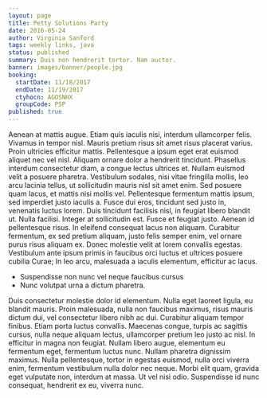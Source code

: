 ```yaml
---
layout: page
title: Petty Solutions Party
date: 2016-05-24
author: Virginia Sanford
tags: weekly links, java
status: published
summary: Duis non hendrerit tortor. Nam auctor.
banner: images/banner/people.jpg
booking:
  startDate: 11/18/2017
  endDate: 11/19/2017
  ctyhocn: AGOSNHX
  groupCode: PSP
published: true
---
```

Aenean at mattis augue. Etiam quis iaculis nisi, interdum ullamcorper felis. Vivamus in tempor nisl. Mauris pretium risus sit amet risus placerat varius. Proin ultricies efficitur mattis. Pellentesque a ipsum eget erat euismod aliquet nec vel nisl. Aliquam ornare dolor a hendrerit tincidunt. Phasellus interdum consectetur diam, a congue lectus ultrices et. Nullam euismod velit a posuere pharetra. Vestibulum sodales, nisi vitae fringilla mollis, leo arcu lacinia tellus, ut sollicitudin mauris nisl sit amet enim.
Sed posuere quam lacus, et mattis nisi mollis vel. Pellentesque fermentum mattis ipsum, sed imperdiet justo iaculis a. Fusce dui eros, tincidunt sed justo in, venenatis luctus lorem. Duis tincidunt facilisis nisl, in feugiat libero blandit ut. Nulla facilisi. Integer at sollicitudin est. Fusce et feugiat justo. Aenean id pellentesque risus. In eleifend consequat lacus non aliquam. Curabitur fermentum, ex sed pretium aliquam, justo felis semper enim, vel ornare purus risus aliquam ex. Donec molestie velit at lorem convallis egestas. Vestibulum ante ipsum primis in faucibus orci luctus et ultrices posuere cubilia Curae; In leo arcu, malesuada a iaculis elementum, efficitur ac lacus.

* Suspendisse non nunc vel neque faucibus cursus
* Nunc volutpat urna a dictum pharetra.

Duis consectetur molestie dolor id elementum. Nulla eget laoreet ligula, eu blandit mauris. Proin malesuada, nulla non faucibus maximus, risus mauris dictum dui, vel consectetur libero nibh ac dui. Curabitur aliquam tempor finibus. Etiam porta luctus convallis. Maecenas congue, turpis ac sagittis cursus, nulla neque aliquam lectus, ullamcorper pretium leo justo ac nisl. In efficitur in magna non feugiat. Nullam libero augue, elementum eu fermentum eget, fermentum luctus nunc. Nullam pharetra dignissim maximus. Nulla pellentesque, tortor in egestas euismod, nulla orci viverra enim, fermentum vestibulum nulla dolor nec neque. Morbi elit quam, gravida eget vulputate non, interdum at massa. Ut vel nisi odio. Suspendisse id nunc consequat, hendrerit ex eu, viverra nunc.

